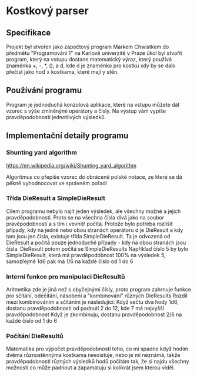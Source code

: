 # Kostkový parser
## Specifikace
Projekt byl stvořen jako zápočtový program Markem Chwistkem do předmětu "Programování 1" na Karlově univerzitě v Praze
úkol byl stvořit program, který na vstupu dostane matematický výraz, který používá znaménka +, -, *, (), a d, kde d je znaménko pro kostku
xdy by se dalo přečíst jako hoď x kostkama, které mají y stěn.

## Používání programu

Program je jednoduchá konzolová aplikace, které na vstupu můžete dát vzorec s výše zmíněnými operátory a čísly.
Na výstup vám vypíše pravděpodobnosti jednotlivých výsledků.

## Implementační detaily programu

### Shunting yard algorithm
https://en.wikipedia.org/wiki/Shunting_yard_algorithm

Algoritmus co přepíše vzorec do obrácené polské notace, ze které se dá pěkně vyhodnocovat ve správném pořadí

### Třída DieResult a SimpleDieResult

Cílem programu nebylo najít jeden výsledek, ale všechny možné a jejich pravděpodobnosti.
Proto se na všechna čísla dívá jako na soubor pravěpodobností a s tím i vevnitř počítá.
Protože bylo potřeba rozlišit případy, kdy na jedné nebo obou stranách operátoru d je DieResult a kdy tam jsou jen čísla, existuje třída SimpleDieResult.
Ta je odvozená od DieResult a počítá pouze jednoduché případy - kdy na obou stranách jsou čísla. DieResult potom počítá se SimpleDieResults
Například číslo 5 by bylo SimpleDieResult, která má pravděpodobnost 100% na výsledek 5, samozřejmě 1d6 pak má 1/6 na každé číslo od 1 do 6

### Interní funkce pro manipulaci DieResultů

Aritmetika zde je jiná než s obyčejnými čísly, proto program zahrnuje funkce pro sčítání, odečítání, násobení a "kombinování" různých DieResults
Rozdíl mezi kombinováním a sčítáním je následující:
Když sečtu dva hody 1d6, dostanu pravděpodobnosti od padnutí 2 do 12, kde 7 má nejvyšší pravděpodobnost
Když je zkombinuju, dostanu pravděpodobnost 2/6 na každé číslo od 1 do 6

### Počítání DieResultů

Matematika pro výpočet pravděpodobností toho, co mi spadne když hodím dvěma různostěnnýma kostkama neexistuje, nebo je mi neznámá, takže pravděpodobnosti
různých výsledků hodů počítám tak, že si najdu všechny možnosti co může padnout a zapamatuju si kolikrát jsem kterou viděl.
